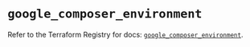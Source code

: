# `google_composer_environment`

Refer to the Terraform Registry for docs: [`google_composer_environment`](https://registry.terraform.io/providers/hashicorp/google/6.16.0/docs/resources/composer_environment).
